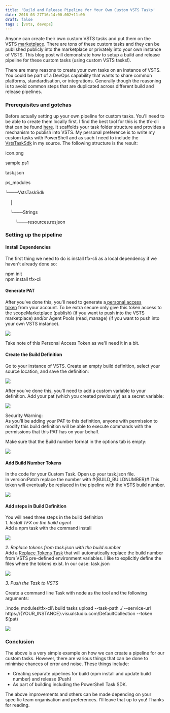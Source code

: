 ```yaml
---
title: 'Build and Release Pipeline for Your Own Custom VSTS Tasks'
date: 2018-03-27T16:14:00.002+11:00
draft: false
tags : [vsts, devops]
---
```


Anyone can create their own custom VSTS tasks and put them on the VSTS [marketplace](https://marketplace.visualstudio.com/). There are tons of these custom tasks and they can be published publicly into the marketplace or privately into your own instance of VSTS. This blog post will demonstrate how to setup a build and release pipeline for these custom tasks (using custom VSTS tasks!).  
  
  
There are many reasons to create your own tasks on an instance of VSTS. You could be part of a DevOps capability that wants to share common platforms, standardisation, or integrations. Generally though the reasoning is to avoid common steps that are duplicated across different build and release pipelines.  
  
  

### Prerequisites and gotchas

Before actually setting up your own pipeline for custom tasks. You'll need to be able to create them locally first. I find the best tool for this is the tfx-cli that can be found [here](https://github.com/Microsoft/tfs-cli). It scaffolds your task folder structure and provides a mechanism to publish into VSTS. My personal preference is to write my custom tasks with PowerShell and as such I need to include the [VstsTaskSdk](https://github.com/Microsoft/vsts-task-lib) in my source. The following structure is the result:

  

icon.png                           

sample.ps1                            

task.json                          

ps_modules                         

└───VstsTaskSdk                           

    │                              

    └───Strings                    

        └───resources.resjson      

  

  

### Setting up the pipeline

#### Install Dependencies

The first thing we need to do is install tfx-cli as a local dependency if we haven't already done so:

  

npm init  
npm install tfx-cli  
  

#### Generate PAT

After you've done this, you'll need to generate a[ personal access token](https://docs.microsoft.com/en-us/vsts/accounts/use-personal-access-tokens-to-authenticate#create-personal-access-tokens-to-authenticate-access) from your account. To be extra secure only give this token access to the scopeMarketplace (publish) (if you want to push into the VSTS marketplace) and/or Agent Pools (read, manage) (if you want to push into your own VSTS instance).  
  
  

[![](https://1.bp.blogspot.com/-Mm19_VuVObA/Wrmbh2n7j3I/AAAAAAAARHg/HhG5HDPyX8UKofeo5exJA_MFm0iLAvkLQCLcBGAs/s400/pat.jpg)](https://1.bp.blogspot.com/-Mm19_VuVObA/Wrmbh2n7j3I/AAAAAAAARHg/HhG5HDPyX8UKofeo5exJA_MFm0iLAvkLQCLcBGAs/s1600/pat.jpg)

  
  
  

Take note of this Personal Access Token as we'll need it in a bit.

####   

#### Create the Build Definition

Go to your instance of VSTS. Create an empty build definition, select your source location, and save the definition:  
  
  

[![](https://3.bp.blogspot.com/-9c59Mxm4Wh8/WrXu9NSKdDI/AAAAAAAARGE/8XZBOSJYimA571-rZpQwbUTySpddiu32wCLcBGAs/s640/source.jpg)](https://3.bp.blogspot.com/-9c59Mxm4Wh8/WrXu9NSKdDI/AAAAAAAARGE/8XZBOSJYimA571-rZpQwbUTySpddiu32wCLcBGAs/s1600/source.jpg)

  
  
  
After you've done this, you'll need to add a custom variable to your definition. Add your pat (which you created previously) as a secret variable:  
  

[![](https://2.bp.blogspot.com/-Cift6q-4FRU/WrmcgX0QgRI/AAAAAAAARHs/PoT3gJvqbRcRkp1ak2i2ZRJqqB_oxcroACLcBGAs/s640/add_variable.jpg)](https://2.bp.blogspot.com/-Cift6q-4FRU/WrmcgX0QgRI/AAAAAAAARHs/PoT3gJvqbRcRkp1ak2i2ZRJqqB_oxcroACLcBGAs/s1600/add_variable.jpg)

  
  

Security Warning:  
As you'll be adding your PAT to this definition, anyone with permission to modify this build definition will be able to execute commands with the permissions that this PAT has on your behalf.   
  
Make sure that the Build number format in the options tab is empty:  
  

[![](https://1.bp.blogspot.com/-LTQHu-sXDh4/Wrmd5e-2bKI/AAAAAAAARH4/r7Ypfnz3yTM0JwgqXDBoFg-DbPbkMQ14wCLcBGAs/s400/empty_build_number.jpg)](https://1.bp.blogspot.com/-LTQHu-sXDh4/Wrmd5e-2bKI/AAAAAAAARH4/r7Ypfnz3yTM0JwgqXDBoFg-DbPbkMQ14wCLcBGAs/s1600/empty_build_number.jpg)

#### Add Build Number Tokens

In the code for your Custom Task. Open up your task.json file. In version:Patch replace the number with #{BUILD_BUILDNUMBER}# This token will eventually be replaced in the pipeline with the VSTS build number.  
  
  

[![](https://2.bp.blogspot.com/-Y8DGudIgC-k/WrmidAj5V5I/AAAAAAAARIE/SqtRxesHlW4ACw11zdXxQ_um36iPWtZ4wCLcBGAs/s320/token.jpg)](https://2.bp.blogspot.com/-Y8DGudIgC-k/WrmidAj5V5I/AAAAAAAARIE/SqtRxesHlW4ACw11zdXxQ_um36iPWtZ4wCLcBGAs/s1600/token.jpg)

  
  

#### Add steps in Build Definition

You will need three steps in the build definition  
_1\. Install TFX on the build agent_  
Add a npm task with the command install  

[![](https://1.bp.blogspot.com/-lNUcafIlJmI/WrmkHEDZVlI/AAAAAAAARIQ/5ZwZF1zGlM0PBYU4Xpc-wpQSJl2hye-IACLcBGAs/s640/task_npm.jpg)](https://1.bp.blogspot.com/-lNUcafIlJmI/WrmkHEDZVlI/AAAAAAAARIQ/5ZwZF1zGlM0PBYU4Xpc-wpQSJl2hye-IACLcBGAs/s1600/task_npm.jpg)

  
_2\. Replace tokens from task.json with the build number_  
Add a [Replace Tokens Task](https://github.com/qetza/vsts-replacetokens-task#readme) that will automatically replace the build number from VSTS pre-defined environment variables. I like to explicitly define the files where the tokens exist. In our case: task.json  

[![](https://2.bp.blogspot.com/-efOW92Ape8c/WrmkvP_1RMI/AAAAAAAARIY/7LNDEtnx8uUa2UBsHtfVNseaiCV3VTa8QCLcBGAs/s640/task_replace_tokens.jpg)](https://2.bp.blogspot.com/-efOW92Ape8c/WrmkvP_1RMI/AAAAAAAARIY/7LNDEtnx8uUa2UBsHtfVNseaiCV3VTa8QCLcBGAs/s1600/task_replace_tokens.jpg)

  

_3\. Push the Task to VSTS_

Create a command line Task with node as the tool and the following arguments:

  

.\\node\_modules\\tfx-cli\ build tasks upload --task-path ./ --service-url https://{YOUR\_INSTANCE}.visualstudio.com/DefaultCollection --token $(pat)

  

  

[![](https://4.bp.blogspot.com/-Z7ebyC4JQ4Y/Wrna9cGpmII/AAAAAAAARIw/pRuAYHQfRyIJ3MRr8bs7fcaGJuJ-4eU2gCLcBGAs/s640/push.jpg)](https://4.bp.blogspot.com/-Z7ebyC4JQ4Y/Wrna9cGpmII/AAAAAAAARIw/pRuAYHQfRyIJ3MRr8bs7fcaGJuJ-4eU2gCLcBGAs/s1600/push.jpg)

  

### Conclusion

The above is a very simple example on how we can create a pipeline for our custom tasks. However, there are various things that can be done to minimise chances of error and noise. These things include:

*   Creating separate pipelines for build (npm install and update build number) and release (Push)
*   As part of building including the PowerShell Task SDK.

The above improvements and others can be made depending on your specific team organisation and preferences. I'll leave that up to you! Thanks for reading.